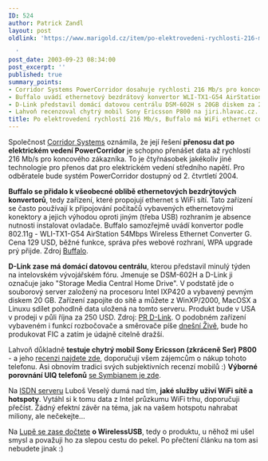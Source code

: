 ```yaml
---
ID: 524
author: Patrick Zandl
layout: post
oldlink: 'https://www.marigold.cz/item/po-elektrovedeni-rychlosti-216-mb-s-buffalo-ma-wifi-ethernet-convertor-d-link-domaci-server-lahvonuv-ser-p800-test-atd

  '
post_date: 2003-09-23 08:34:00
post_excerpt: ''
published: true
summary_points:
- Corridor Systems PowerCorridor dosahuje rychlosti 216 Mb/s pro koncové zákazníky.
- Buffalo uvádí ethernetový bezdrátový konvertor WLI-TX1-G54 AirStation za 129 USD.
- D-Link představil domácí datovou centrálu DSM-602H s 20GB diskem za 250 USD.
- Lahvoň recenzoval chytrý mobil Sony Ericsson P800 na jiri.hlavac.cz.
title: Po elektrovedení rychlostí 216 Mb/s, Buffalo má WiFi ethernet convertor, D-Link domácí server, Lahvoňův Ser P800 test atd.
---
```


Společnost <A href="http://www.corridor.biz/">Corridor Systems</A> oznámila, že její řešení <B>přenosu dat po elektrickém vedení PowerCorridor</B> je schopno přenášet data až rychlostí 216 Mb/s pro koncového zákazníka. To je čtyřnásobek jakékoliv jiné technologie pro přenos dat pro elektrickém vedení středního napětí. Pro odběratele bude systém PowerCorridor dostupný od 2. čtvrtletí 2004. 
<p>
<B>Buffalo se přidalo k všeobecné oblibě ethernetových bezdrýtových konvertorů</B>, tedy zařízení, které propojují ethernet s WiFi sítí. Tato zařízení se často používají k připojování počítačů vybavených ethernetovými konektory a jejich výhodou oproti jiným (třeba USB) rozhraním je absence nutnosti instalovat ovladače. Buffalo samozřejmě uvádí konvertor podle 802.11g - WLI-TX1-G54 AirStation 54Mbps Wireless Ethernet Converter G. Cena 129 USD, běžné funkce, správa přes webové rozhraní, WPA upgrade prý přijde. Zdroj <A href="http://www.buffalotech.com/wireless/products/airstation/wlitx1g54.php">Buffalo</A>. 
<p>
<B>D-Link zase má domácí datovou centrálu</B>, kterou představil minulý týden na intelovském vývojářském fóru. Jmenuje se DSM-602H a D-Link ji označuje jako "Storage Media Central Home Drive". V podstatě jde o souborový server založený na procesoru Intel IXP420 a vybavený pevným diskem 20 GB. Zařízení zapojíte do sítě a můžete z WinXP/2000, MacOSX a Linuxu sdílet pohodlně data uložená na tomto serveru. Produkt bude v USA v prodeji v půli října za 250 USD. Zdroj: <A href="http://presslink.dlink.com/pr/?prid=119">PR D-Link</A>. O podobném zařízení vybaveném i funkcí rozbočovače a směrovače píše <A href="http://www.zive.cz/h/Uzivatel/Ar.asp?ARI=112694&amp;CAI=2104">dnešní Živě</A>, bude ho produkovat FIC a zatím je údajně citelně dražší. 
<p>
Lahvoň důkladně <B>testuje chytrý mobil Sony Ericsson (zkráceně Ser) P800</B> - a jeho <A href="http://jiri.hlavac.cz/weblog//5664_item.php">recenzi najdete zde</A>, doporučuji všem zájemcům o nákup tohoto telefonu. Asi obnovím tradici svých subjektivních recenzí mobilů :) <STRONG>Výborné porovnání UIQ telefonů</STRONG> <A href="http://www.clubsonyericsson.com/en/products_p800_competitors.htm" target=_blank>se Symbianem je zde</A>.
<p>
Na <A href="http://www.isdn.cz/clanek.php?cid=5188">ISDN serveru</A> Luboš Veselý dumá nad tím, <B>jaké služby uživí WiFi sítě a hotspoty</B>. Vytáhl si k tomu data z Intel průzkumu WiFi trhu, doporučuji přečíst. Žádný efektní závěr na téma, jak na vašem hotspotu nahrabat miliony, ale nečekejte... 
<p>
Na <A href="http://beta.marigold.cz/http%3A%2F%2Fwww.lupa.cz%2Fclanek.php3%3Fshow%3D3029">Lupě se zase dočtete</A> <B>o WirelessUSB</B>, tedy o produktu, u něhož mi ušel smysl a považuji ho za slepou cestu do pekel. Po přečtení článku na tom asi nebudete jinak :)</p>